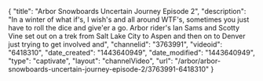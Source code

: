 {
    "title": "Arbor Snowboards Uncertain Journey Episode 2",
    "description": "In a winter of what if's, I wish's and all around WTF's, sometimes you just have to roll the dice and give'er a go. Arbor rider's Ian Sams and Scotty Vine set out on a trek from Salt Lake City to Aspen and then on to Denver just trying to get involved and",
    "channelid": "3763991",
    "videoid": "6418310",
    "date_created": "1443640949",
    "date_modified": "1443640949",
    "type": "captivate",
    "layout": "channelVideo",
    "url": "\/arbor\/arbor-snowboards-uncertain-journey-episode-2\/3763991-6418310"
}